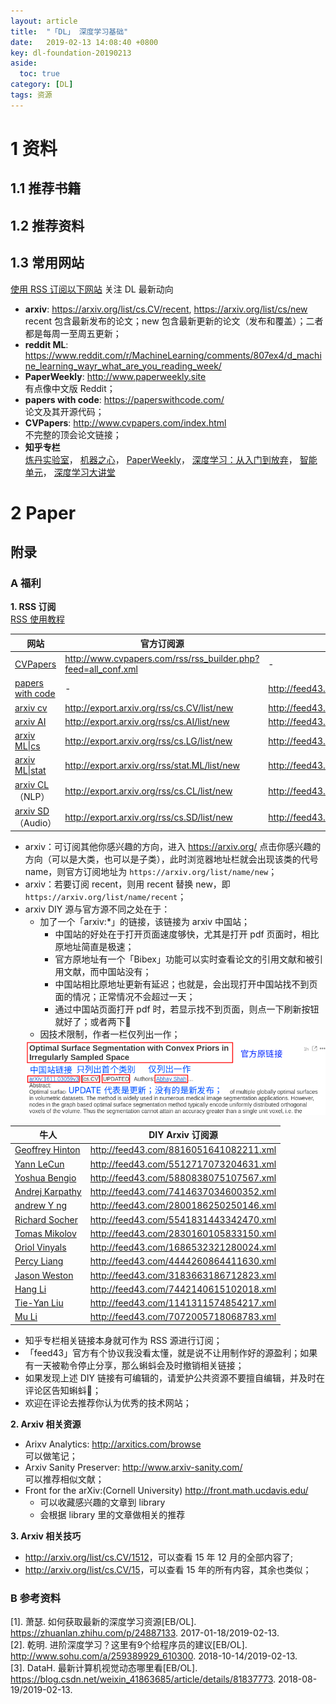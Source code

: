 ```yaml
---
layout: article
title:  "「DL」 深度学习基础"
date:   2019-02-13 14:08:40 +0800
key: dl-foundation-20190213
aside:
  toc: true
category: [DL]
tags: 资源
---
```



# 1 资料
## 1.1 推荐书籍

## 1.2 推荐资料

## 1.3 常用网站
  [使用 RSS 订阅以下网站](#rss) 关注 DL 最新动向  
- **arxiv**: <https://arxiv.org/list/cs.CV/recent>, <https://arxiv.org/list/cs/new>  
  recent 包含最新发布的论文；new 包含最新更新的论文（发布和覆盖）；二者都是每周一至周五更新；  
- **reddit ML**: <https://www.reddit.com/r/MachineLearning/comments/807ex4/d_machine_learning_wayr_what_are_you_reading_week/>  
- **PaperWeekly**: <http://www.paperweekly.site>   
有点像中文版 Reddit；
- **papers with code**: <https://paperswithcode.com/>  
论文及其开源代码；  
- **CVPapers**: <http://www.cvpapers.com/index.html>   
不完整的顶会论文链接；  
- **知乎专栏**  
  [炼丹实验室](https://zhuanlan.zhihu.com/paperweekly)，
  [机器之心](https://zhuanlan.zhihu.com/jiqizhixin)，
  [PaperWeekly](https://zhuanlan.zhihu.com/paperweekly)，
  [深度学习：从入门到放弃](https://zhuanlan.zhihu.com/startdl)，
  [智能单元](https://zhuanlan.zhihu.com/easyml)，
  [深度学习大讲堂](https://zhuanlan.zhihu.com/dlclass)


# 2 Paper

## 附录
### A 福利
<span id="rss">**1. RSS 订阅**</span>  
[RSS 使用教程](/worktool/2019/02/15/paper-manage.html)  

| 网站 | 官方订阅源 | DIY 订阅源 |
| ---  | --- | --- |
| [CVPapers](http://www.cvpapers.com/index.html) | <http://www.cvpapers.com/rss/rss_builder.php?feed=all_conf.xml>  | - |
| [papers with code](https://paperswithcode.com/) | -  | <http://feed43.com/paper_with_code.xml> |
| [arxiv cv](https://arxiv.org/list/cs.CV/new) | <http://export.arxiv.org/rss/cs.CV/list/new>  | <http://feed43.com/cs_cv_arxiv.xml> |
| [arxiv AI](https://arxiv.org/list/cs.AI/new) | <http://export.arxiv.org/rss/cs.AI/list/new>  | <http://feed43.com/cs_ai_arxiv.xml> |
| [arxiv ML\|cs](https://arxiv.org/list/cs.LG/new) | <http://export.arxiv.org/rss/cs.LG/list/new>  | <http://feed43.com/cs_ml_arxiv.xml> |
| [arxiv ML\|stat](https://arxiv.org/list/stat.ML/new) | <http://export.arxiv.org/rss/stat.ML/list/new>  | <http://feed43.com/stat_ml_arxiv.xml> |
| [arxiv CL](https://arxiv.org/list/cs.CL/new)（NLP） | <http://export.arxiv.org/rss/cs.CL/list/new>  | <http://feed43.com/cs_cl_arxiv.xml> |
| [arxiv SD](https://arxiv.org/list/cs.SD/new)（Audio） | <http://export.arxiv.org/rss/cs.SD/list/new>  | <http://feed43.com/cs_sd_arxiv.xml> |

- arxiv：可订阅其他你感兴趣的方向，进入 <https://arxiv.org/> 点击你感兴趣的方向（可以是大类，也可以是子类），此时浏览器地址栏就会出现该类的代号 name，则官方订阅地址为 `https://arxiv.org/list/name/new`；    
- arxiv：若要订阅 recent，则用 recent 替换 new，即 `https://arxiv.org/list/name/recent`；  
- arxiv DIY 源与官方源不同之处在于：    
  - 加了一个「arxiv:*」的链接，该链接为 arxiv 中国站；  
    - 中国站的好处在于打开页面速度够快，尤其是打开 pdf 页面时，相比原地址简直是极速；   
    - 官方原地址有一个「Bibex」功能可以实时查看论文的引用文献和被引用文献，而中国站没有；   
    - 中国站相比原地址更新有延迟；也就是，会出现打开中国站找不到页面的情况；正常情况不会超过一天；  
    - 通过中国站页面打开 pdf 时，若显示找不到页面，则点一下刷新按钮就好了；或者两下:ghost:  
  - 因技术限制，作者一栏仅列出一作；  
  <img src="/assets/images/AI/dl/rss_diy.png" />  

| 牛人 |  DIY Arxiv 订阅源 |
| ---  | --- |
| [Geoffrey Hinton](https://arxiv.org/search/cs?query=Hinton%2CGeoffrey&searchtype=author&abstracts=show&order=-submitted_date&size=200)  | <http://feed43.com/8816051641082211.xml> |  
| [Yann LeCun](https://arxiv.org/search/cs?query=LeCun%2CYann&searchtype=author&abstracts=show&order=-submitted_date&size=200)  | <http://feed43.com/5512717073204631.xml> |  
| [Yoshua Bengio](https://arxiv.org/search/cs?query=Bengio%2CYoshua&searchtype=author&abstracts=show&order=-submitted_date&size=200)  | <http://feed43.com/5880838075107567.xml> |  
| [Andrej Karpathy]( https://arxiv.org/search/cs?query=Karpathy%2CAndrej&searchtype=author&abstracts=show&order=-submitted_date&size=200)  | <http://feed43.com/7414637034600352.xml> |  
| [andrew Y ng](https://arxiv.org/search/cs?query=andrew+Y.+ng&searchtype=all&abstracts=show&order=-submitted_date&size=200)  | <http://feed43.com/2800186250250146.xml> |  
| [Richard Socher](https://arxiv.org/search/cs?query=Socher%2CRichard&searchtype=author&abstracts=show&order=-submitted_date&size=200)  | <http://feed43.com/5541831443342470.xml> |  
| [Tomas Mikolov](https://arxiv.org/search/cs?query=Mikolov%2CTomas&searchtype=author&abstracts=show&order=-submitted_date&size=200)  | <http://feed43.com/2830160105833150.xml> |  
| [Oriol Vinyals](https://arxiv.org/search/cs?query=Vinyals%2COriol&searchtype=author&abstracts=show&order=-submitted_date&size=200)  | <http://feed43.com/1686532321280024.xml> |  
| [Percy Liang](https://arxiv.org/search/cs?query=Liang%2CPercy&searchtype=author&abstracts=show&order=-submitted_date&size=200)  | <http://feed43.com/4444260864411630.xml> |  
| [Jason Weston](https://arxiv.org/search/cs?query=Weston%2CJason&searchtype=author&abstracts=show&order=-submitted_date&size=200)  | <http://feed43.com/3183663186712823.xml> |  
| [Hang Li](https://arxiv.org/search/cs?query=Li%2CHang&searchtype=author&abstracts=show&order=-submitted_date&size=200)  | <http://feed43.com/7442140615102018.xml> |  
| [Tie-Yan Liu](https://arxiv.org/search/cs?query=Liu%2CTie-Yan&searchtype=author&abstracts=show&order=-submitted_date&size=200)  | <http://feed43.com/1141311574854217.xml> |  
| [Mu Li](https://arxiv.org/search/cs?query=Li%2CMu&searchtype=author&abstracts=show&order=-submitted_date&size=200)  | <http://feed43.com/7072005718068783.xml> |  

- 知乎专栏相关链接本身就可作为 RSS 源进行订阅；
- 「feed43」官方有个协议我没看太懂，就是说不让用制作好的源盈利；如果有一天被勒令停止分享，那么蝌蚪会及时撤销相关链接；  
- 如果发现上述 DIY 链接有可编辑的，请爱护公共资源不要擅自编辑，并及时在评论区告知蝌蚪:ghost:；  
- 欢迎在评论去推荐你认为优秀的技术网站；  

<span id="rss">**2. Arxiv 相关资源**</span>  
- Arixv Analytics: <http://arxitics.com/browse>  
  可以做笔记；  
- Arxiv Sanity Preserver: <http://www.arxiv-sanity.com/>  
  可以推荐相似文献；    
- Front for the arXiv:(Cornell University) <http://front.math.ucdavis.edu/>  
  - 可以收藏感兴趣的文章到 library
  - 会根据 library 里的文章做相关的推荐

<span id="rss">**3. Arxiv 相关技巧**</span>  
- <http://arxiv.org/list/cs.CV/1512>，可以查看 15 年 12 月的全部内容了;
- <http://arxiv.org/list/cs.CV/15>，可以查看 15 年的所有内容，其余也类似；  



### B 参考资料

[1].  萧瑟. 如何获取最新的深度学习资源[EB/OL]. <https://zhuanlan.zhihu.com/p/24887133>. 2017-01-18/2019-02-13.   
[2].  乾明. 进阶深度学习？这里有9个给程序员的建议[EB/OL]. <http://www.sohu.com/a/259389929_610300>. 2018-10-14/2019-02-13.   
[3].  DataH. 最新计算机视觉动态哪里看[EB/OL]. <https://blog.csdn.net/weixin_41863685/article/details/81837773>. 2018-08-19/2019-02-13.   
